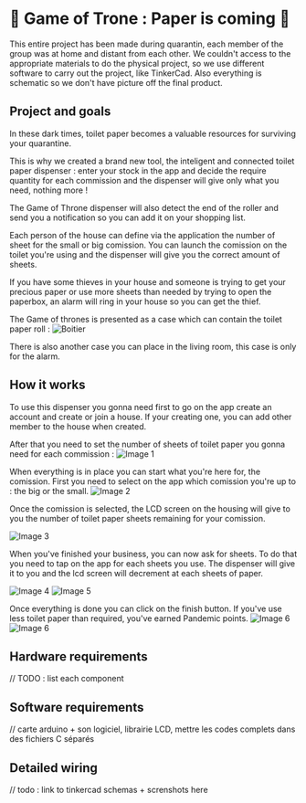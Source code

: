 # 🚽 Game of Trone : Paper is coming 🧻

This entire project has been made during quarantin, each member of the group was at home and distant from each other.
We couldn't access to the appropriate materials to do the physical project, so we use different software to carry out the project, like TinkerCad.
Also everything is schematic so we don't have picture off the final product.
## Project and goals

In these dark times, toilet paper becomes a valuable resources for surviving your quarantine.

This is why we created a brand new tool, the inteligent and connected toilet paper dispenser : enter your stock in the app and decide the require quantity for each commission and the dispenser will give only what you need, nothing more ! 

The Game of Throne dispenser will also detect the end of the roller and send you a notification so you can add it on your shopping list. 

Each person of the house can define via the application the number of sheet for the small or big comission. You can launch the comission on the toilet you're using and the dispenser will give you the correct amount of sheets.

If you have some thieves in your house and someone is trying to get your precious paper or use more sheets than needed by trying to open the paperbox, an alarm will ring in your house so you can get the thief.

The Game of thrones is presented as a case which can contain the toilet paper roll : 
![Boitier](https://github.com/azha-dev/IOTGame_of_Throne/blob/master/img/movingservo.png)

There is also another case you can place in the living room, this case is only for the alarm.
## How it works 

To use this dispenser you gonna need first to go on the app create an account and create or join a house. If your creating one, you can add other member to the house when created.

After that you need to set the number of sheets of toilet paper you gonna need for each commission :
![Image 1](https://github.com/azha-dev/IOTGame_of_Throne/blob/master/img/1.png)

When everything is in place you can start what you're here for, the comission.
First you need to select on the app which comission you're up to : the big or the small.
![Image 2](https://github.com/azha-dev/IOTGame_of_Throne/blob/master/img/2.png)

Once the comission is selected, the LCD screen on the housing will give to you the number of toilet paper sheets remaining for your comission. 

![Image 3](https://github.com/azha-dev/IOTGame_of_Throne/blob/master/img/credit.png)

When you've finished your business, you can now ask for sheets. To do that you need to tap on the app for each sheets you use. The dispenser will give it to you and the lcd screen will decrement at each sheets of paper.

![Image 4](https://github.com/azha-dev/IOTGame_of_Throne/blob/master/img/4.png)
![Image 5](https://github.com/azha-dev/IOTGame_of_Throne/blob/master/img/unknown.png)

Once everything is done you can click on the finish button. If you've use less toilet paper than required, you've earned Pandemic points.
![Image 6](https://github.com/azha-dev/IOTGame_of_Throne/blob/master/img/4.png)
![Image 6](https://github.com/azha-dev/IOTGame_of_Throne/blob/master/img/4-2.png)


## Hardware requirements

// TODO : list each component 

## Software requirements

// carte arduino + son logiciel, librairie LCD, mettre les codes complets dans des fichiers C séparés

## Detailed wiring

// todo : link to tinkercad schemas + screnshots here

